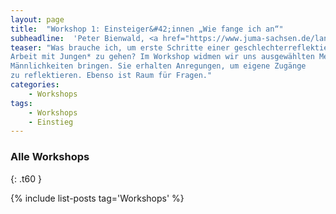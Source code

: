 ```yaml
---
layout: page
title:  "Workshop 1: Einsteiger&#42;innen „Wie fange ich an“"
subheadline:  'Peter Bienwald, <a href="https://www.juma-sachsen.de/landesfachstelle-jungenarbeit/unsere-arbeit/">LFS Jungen*arbeit Sachsen</a>'
teaser: "Was brauche ich, um erste Schritte einer geschlechterreflektierenden
Arbeit mit Jungen* zu gehen? Im Workshop widmen wir uns ausgewählten Methoden der Jungen*arbeit, die Jungen* ins Gespräch über
Männlichkeiten bringen. Sie erhalten Anregungen, um eigene Zugänge
zu reflektieren. Ebenso ist Raum für Fragen."
categories:
    - Workshops
tags:
    - Workshops
    - Einstieg
---
```

<!--more-->

### Alle Workshops 
{: .t60 }

{% include list-posts tag='Workshops' %}
